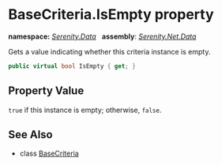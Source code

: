 # BaseCriteria.IsEmpty property
**namespace:** *[Serenity.Data](../../README.md#serenity.data-namespace)*   **assembly**: *[Serenity.Net.Data](../../README.md)*

Gets a value indicating whether this criteria instance is empty.

```csharp
public virtual bool IsEmpty { get; }
```

## Property Value

`true` if this instance is empty; otherwise, `false`.

## See Also

* class [BaseCriteria](../BaseCriteria.md)